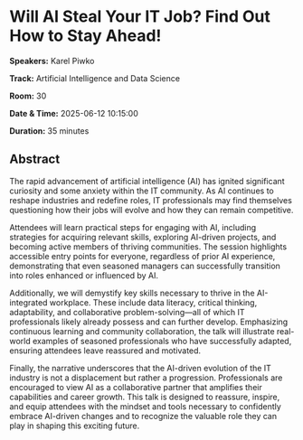 # Will AI Steal Your IT Job? Find Out How to Stay Ahead!

**Speakers:** Karel Piwko
                    
**Track:** Artificial Intelligence and Data Science
                    
**Room:** 30
                    
**Date & Time:** 2025-06-12 10:15:00
                    
**Duration:** 35 minutes
                    
## Abstract
                    
The rapid advancement of artificial intelligence (AI) has ignited significant curiosity and some anxiety within the IT community. As AI continues to reshape industries and redefine roles, IT professionals may find themselves questioning how their jobs will evolve and how they can remain competitive. 

Attendees will learn practical steps for engaging with AI, including strategies for acquiring relevant skills, exploring AI-driven projects, and becoming active members of thriving communities. The session highlights accessible entry points for everyone, regardless of prior AI experience, demonstrating that even seasoned managers can successfully transition into roles enhanced or influenced by AI.

Additionally, we will demystify key skills necessary to thrive in the AI-integrated workplace. These include data literacy, critical thinking, adaptability, and collaborative problem-solving—all of which IT professionals likely already possess and can further develop. Emphasizing continuous learning and community collaboration, the talk will illustrate real-world examples of seasoned professionals who have successfully adapted, ensuring attendees leave reassured and motivated.

Finally, the narrative underscores that the AI-driven evolution of the IT industry is not a displacement but rather a progression. Professionals are encouraged to view AI as a collaborative partner that amplifies their capabilities and career growth. This talk is designed to reassure, inspire, and equip attendees with the mindset and tools necessary to confidently embrace AI-driven changes and to recognize the valuable role they can play in shaping this exciting future.
